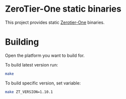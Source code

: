 # ZeroTier-One static binaries
This project provides static [Zerotier-One](https://github.com/zerotier/ZeroTierOne) binaries.

# Building
Open the platform you want to build for.

To build latest version run:
```sh
make
```
To build specific version, set variable:
```sh
make ZT_VERSION=1.10.1
```

